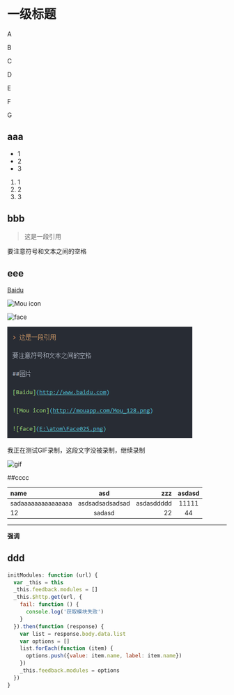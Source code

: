 # 一级标题

A

B

C

D

E

F

G

## aaa

* 1
* 2
* 3

1. 1
2. 2
3. 3

## bbb

> 这是一段引用

要注意符号和文本之间的空格

## eee

[Baidu](http://www.baidu.com)

![Mou icon](http://mouapp.com/Mou_128.png)

![face](E:\atom\Face025.png)

![111](assets/markdown-img-paste-20170928190237850.png)

我正在测试GIF录制，这段文字没被录制，继续录制

![gif](E:\gif\test1.gif)

##cccc

| name               |       asd       |        zzz | asdasd |
|:------------------ |:---------------:| ----------:|:------:|
| sadaaaaaaaaaaaaaaa | asdsadsadsadsad | asdasddddd | 11111  |
| 12                 |     sadasd      |         22 |   44   |


***

**强调**



## ddd

```javascript
initModules: function (url) {
  var _this = this
  _this.feedback.modules = []
  _this.$http.get(url, {
    fail: function () {
      console.log('获取模块失败')
    }
  }).then(function (response) {
    var list = response.body.data.list
    var options = []
    list.forEach(function (item) {
      options.push({value: item.name, label: item.name})
    })
    _this.feedback.modules = options
  })
}

```
